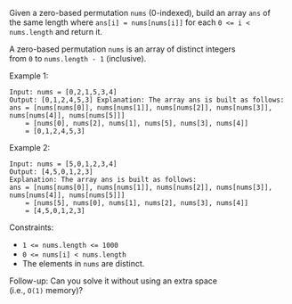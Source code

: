 Given a zero-based permutation `nums` (0-indexed), build an array `ans` of the same length where `ans[i] = nums[nums[i]]` for each `0 <= i < nums.length` and return it.

A zero-based permutation `nums` is an array of distinct integers from `0` to `nums.length - 1` (inclusive).

Example 1:
```
Input: nums = [0,2,1,5,3,4]
Output: [0,1,2,4,5,3] Explanation: The array ans is built as follows:
ans = [nums[nums[0]], nums[nums[1]], nums[nums[2]], nums[nums[3]], nums[nums[4]], nums[nums[5]]]
    = [nums[0], nums[2], nums[1], nums[5], nums[3], nums[4]]
    = [0,1,2,4,5,3]
```

Example 2:
```
Input: nums = [5,0,1,2,3,4]
Output: [4,5,0,1,2,3]
Explanation: The array ans is built as follows:
ans = [nums[nums[0]], nums[nums[1]], nums[nums[2]], nums[nums[3]], nums[nums[4]], nums[nums[5]]]
    = [nums[5], nums[0], nums[1], nums[2], nums[3], nums[4]]
    = [4,5,0,1,2,3]
```

Constraints:
-   `1 <= nums.length <= 1000`
-   `0 <= nums[i] < nums.length`
-   The elements in `nums` are distinct.

Follow-up: Can you solve it without using an extra space (i.e., `O(1)` memory)?